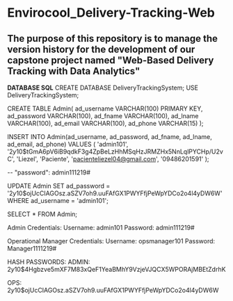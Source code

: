 # Envirocool_Delivery-Tracking-Web
The purpose of this repository is to manage the version history for the development of our capstone project named "Web-Based Delivery Tracking with Data Analytics"
-------------------------------------------------------------------------------------------------------------------------------------------------------------------
**DATABASE SQL**
CREATE DATABASE DeliveryTrackingSystem;
USE DeliveryTrackingSystem;

CREATE TABLE Admin(
   ad_username VARCHAR(100) PRIMARY KEY, 
   ad_password VARCHAR(100),
   ad_fname VARCHAR(100),
   ad_lname VARCHAR(100),
   ad_email VARCHAR(100),
   ad_phone VARCHAR(15)
);

INSERT INTO Admin(ad_username, ad_password, ad_fname, ad_lname, ad_email, ad_phone) 
VALUES (
  'admin101',
  '$2y$10$tGmA6pV6iB9qdkF3g4ZpBeLzHhMSqHzJRMZHx5NnLqlPYCHp/U2vC',
  'Liezel',
  'Paciente',
  'pacienteliezel04@gmail.com',
  '09486201591'
);

-- "password": admin111219#

UPDATE Admin
SET ad_password = '$2y$10$ojUcCIAGOsz.aSZV7oh9.uuFAfGX1PWYFfjPeWpYDCo2o4l4yDW6W'
WHERE ad_username = 'admin101';

SELECT * FROM Admin;


Admin Credentials:
Username: admin101
Password: admin111219#

Operational Manager Credentials:
Username: opsmanager101
Password: Manager1111219#


HASH PASSWORDS:
ADMIN: $2y$10$4Hgbzve5mXF7M83xQeF1YeaBMhY9VzjeVJQCX5WPORAjMBEtZdrhK

OPS: $2y$10$ojUcCIAGOsz.aSZV7oh9.uuFAfGX1PWYFfjPeWpYDCo2o4l4yDW6W